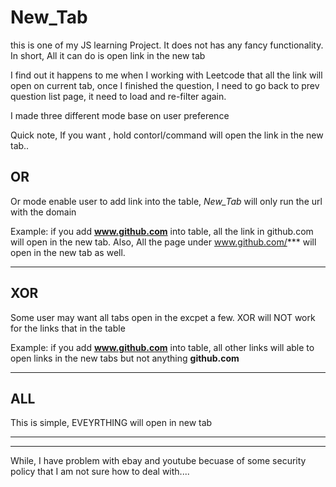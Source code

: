 # New_Tab
this is one of my JS learning Project.
It does not has any fancy functionality.
In short, All it can do is open link in the new tab

I find out it happens to me when I working with Leetcode that
all the link will open on current tab, once I finished the question,
I need to go back to prev question list page, it need to load and re-filter
again.

I made three different mode base on user preference


Quick note, If you want , hold contorl/command will open the link in the new tab..
## OR
Or mode enable user to add link into the table, *New_Tab* will only
run the url with the domain

Example:
if you add **www.github.com** into table, all the link in github.com
will open in the new tab. Also, All the page under www.github.com/*** will
open in the new tab as well.

---
## XOR
Some user may want all tabs open in the excpet a few.
XOR will NOT work for the links that in the table

Example:
if you add **www.github.com** into table, all other links will able to
open links in the new tabs but not anything **github.com**


---
## ALL
This is simple, EVEYRTHING will open in new tab

---
---
While, I have problem with ebay and youtube becuase of some security policy
that I am not sure how to deal with....
